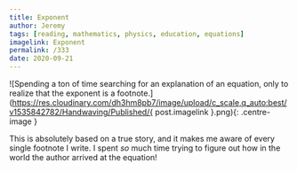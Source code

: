 ```yaml
---
title: Exponent
author: Jeremy
tags: [reading, mathematics, physics, education, equations]
imagelink: Exponent
permalink: /333
date: 2020-09-21
---
```


![Spending a ton of time searching for an explanation of an equation, only to realize that the exponent is a footnote.](https://res.cloudinary.com/dh3hm8pb7/image/upload/c_scale,q_auto:best/v1535842782/Handwaving/Published/{ post.imagelink }.png){: .centre-image }

This is absolutely based on a true story, and it makes me aware of every single footnote I write. I spent *so* much time trying to figure out how in the world the author arrived at the equation!
